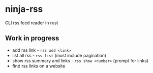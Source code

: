 # ninja-rss

CLI rss feed reader in rust

## Work in progress

- add rss link - `rss add <link>`
- list all rss - `rss list` (must include pagination)
- show rss summary and links - `rss show <number>` (prompt for links)
- find rss links on a website
